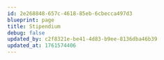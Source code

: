 ```yaml
---
id: 2e268848-657c-4618-85eb-6cbecca497d3
blueprint: page
title: Stipendium
debug: false
updated_by: c2f8321e-be41-4d83-b9ee-8136dba46b39
updated_at: 1761574406
---
```

